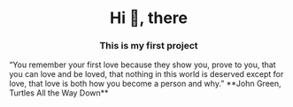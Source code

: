 <h1 align="center">Hi 🐶, there</h1>
<h3 align="center">This is my first project</h3>
“You remember your first love because they show you, prove to you, that you can love and be loved, that nothing in this world is deserved except for love, that love is both how you become a person and why.”
**John Green, Turtles All the Way Down**
